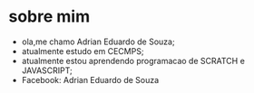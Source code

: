 # sobre mim
 - ola,me chamo Adrian Eduardo de Souza;
 - atualmente estudo em CECMPS;
 - atualmente estou aprendendo programacao de SCRATCH e JAVASCRIPT;
 - Facebook: Adrian Eduardo de Souza

<!--
**pichinquinha/pichinquinha** is a ✨ _special_ ✨ repository because its `README.md` (this file) appears on your GitHub profile.

Here are some ideas to get you started:

- 🔭 I’m currently working on ...
- 🌱 I’m currently learning ...
- 👯 I’m looking to collaborate on ...
- 🤔 I’m looking for help with ...
- 💬 Ask me about ...
- 📫 How to reach me: ...
- 😄 Pronouns: ...
- ⚡ Fun fact: ...
-->
